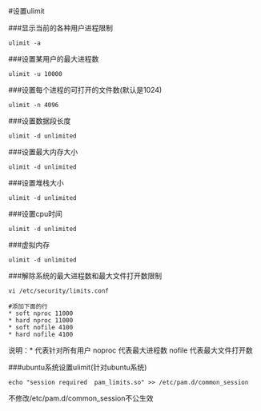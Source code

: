 #设置ulimit

###显示当前的各种用户进程限制
    
    ulimit -a
    
###设置某用户的最大进程数

    ulimit -u 10000
    
###设置每个进程的可打开的文件数(默认是1024)

    ulimit -n 4096
    
###设置数据段长度
    
    ulimit -d unlimited
    
###设置最大内存大小

    ulimit -d unlimited

###设置堆栈大小

    ulimit -d unlimited

###设置cpu时间

    ulimit -d unlimited

###虚拟内存

    ulimit -d unlimited
    
###解除系统的最大进程数和最大文件打开数限制

    vi /etc/security/limits.conf
    
    #添加下面的行
    * soft nproc 11000
    * hard nproc 11000
    * soft nofile 4100
    * hard nofile 4100
    
说明：* 代表针对所有用户 noproc 代表最大进程数 nofile 代表最大文件打开数
    
###ubuntu系统设置ulimit(针对ubuntu系统)

    echo "session required  pam_limits.so" >> /etc/pam.d/common_session
    
不修改/etc/pam.d/common_session不公生效

